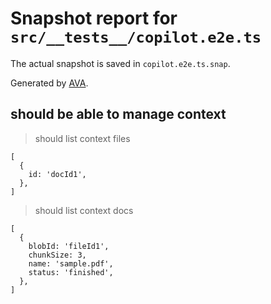 # Snapshot report for `src/__tests__/copilot.e2e.ts`

The actual snapshot is saved in `copilot.e2e.ts.snap`.

Generated by [AVA](https://avajs.dev).

## should be able to manage context

> should list context files

    [
      {
        id: 'docId1',
      },
    ]

> should list context docs

    [
      {
        blobId: 'fileId1',
        chunkSize: 3,
        name: 'sample.pdf',
        status: 'finished',
      },
    ]
